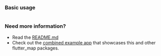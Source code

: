 ### Basic usage

```dart

```

### Need more information?

- Read
  the [README.md](https://github.com/josxha/flutter_map_plugins/blob/main/vector_map_tiles_pmtiles/README.md)
- Check out
  the [combined example app](https://github.com/josxha/flutter_map_plugins/tree/main/example)
  that showcases this and other flutter_map
  packages.